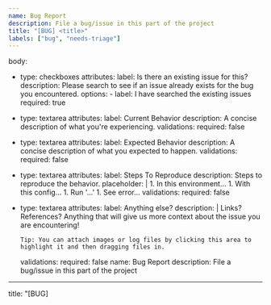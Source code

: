 ```yaml
---
name: Bug Report
description: File a bug/issue in this part of the project
title: "[BUG] <title>"
labels: ["bug", "needs-triage"]
---
```

body:
  - type: checkboxes
    attributes:
      label: Is there an existing issue for this?
      description: Please search to see if an issue already exists for the bug you encountered.
      options:
        - label: I have searched the existing issues
          required: true
  - type: textarea
    attributes:
      label: Current Behavior
      description: A concise description of what you're experiencing.
    validations:
      required: false
  - type: textarea
    attributes:
      label: Expected Behavior
      description: A concise description of what you expected to happen.
    validations:
      required: false
  - type: textarea
    attributes:
      label: Steps To Reproduce
      description: Steps to reproduce the behavior.
      placeholder: |
        1. In this environment...
        1. With this config...
        1. Run '...'
        1. See error...
    validations:
      required: false
  - type: textarea
    attributes:
      label: Anything else?
      description: |
        Links? References? Anything that will give us more context about the issue you are encountering!

        Tip: You can attach images or log files by clicking this area to highlight it and then dragging files in.
    validations:
      required: false
name: Bug Report
description: File a bug/issue in this part of the project
---

title: "[BUG] <title>"
labels: ["bug", "needs-triage"]
body:
  - type: checkboxes
    attributes:
      label: Is there an existing issue for this?
      description: Please search to see if an issue already exists for the bug you encountered.
      options:
        - label: I have searched the existing issues
          required: true
  - type: textarea
    attributes:
      label: Current Behavior
      description: A concise description of what you're experiencing.
    validations:
      required: false
  - type: textarea
    attributes:
      label: Expected Behavior
      description: A concise description of what you expected to happen.
    validations:
      required: false
  - type: textarea
    attributes:
      label: Steps To Reproduce
      description: Steps to reproduce the behavior.
      placeholder: |
        1. In this environment...
        1. With this config...
        1. Run '...'
        1. See error...
    validations:
      required: false
  - type: textarea
    attributes:
      label: Anything else?
      description: |
        Links? References? Anything that will give us more context about the issue you are encountering!

        Tip: You can attach images or log files by clicking this area to highlight it and then dragging files in.
    validations:
      required: false
